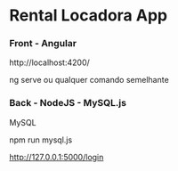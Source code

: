 # Rental Locadora App

### Front - Angular

http://localhost:4200/

ng serve ou qualquer comando semelhante



### Back - NodeJS - MySQL.js

MySQL

npm run mysql.js

http://127.0.0.1:5000/login



